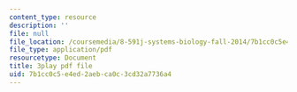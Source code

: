 ```yaml
---
content_type: resource
description: ''
file: null
file_location: /coursemedia/8-591j-systems-biology-fall-2014/7b1cc0c5e4ed2aebca0c3cd32a7736a4_EXBO08-78IU.pdf
file_type: application/pdf
resourcetype: Document
title: 3play pdf file
uid: 7b1cc0c5-e4ed-2aeb-ca0c-3cd32a7736a4
---
```

